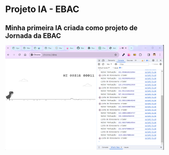 # Projeto IA - EBAC

## Minha primeira IA criada como projeto de Jornada da EBAC


<img src="./images/Captura de tela 2023-12-11 153802.png" alt="">
